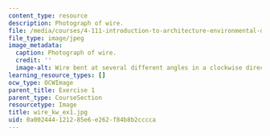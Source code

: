 ```yaml
---
content_type: resource
description: Photograph of wire.
file: /media/courses/4-111-introduction-to-architecture-environmental-design-spring-2014/0a002444121285e6e262f84b8b2cccca_wire_kw_ex1.jpg
file_type: image/jpeg
image_metadata:
  caption: Photograph of wire.
  credit: ''
  image-alt: Wire bent at several different angles in a clockwise direction.
learning_resource_types: []
ocw_type: OCWImage
parent_title: Exercise 1
parent_type: CourseSection
resourcetype: Image
title: wire_kw_ex1.jpg
uid: 0a002444-1212-85e6-e262-f84b8b2cccca
---
```

